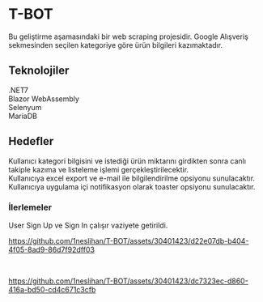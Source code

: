 # T-BOT
Bu geliştirme aşamasındaki bir web scraping projesidir. Google Alışveriş sekmesinden seçilen kategoriye göre ürün bilgileri kazımaktadır.
</br>
## Teknolojiler
.NET7
</br>
Blazor WebAssembly
</br>
Selenyum
</br>
MariaDB


 ## Hedefler 
Kullanıcı kategori bilgisini ve istediği ürün miktarını girdikten sonra canlı takiple kazıma ve listeleme işlemi gerçekleştirilecektir.
</br>
Kullanıcıya excel export ve e-mail ile bilgilendirilme opsiyonu sunulacaktır.
</br>
Kullanıcıya uygulama içi notifikasyon olarak toaster opsiyonu sunulacaktır.

### İlerlemeler
User Sign Up ve Sign In çalışır vaziyete getirildi.

https://github.com/1neslihan/T-BOT/assets/30401423/d22e07db-b404-4f05-8ad9-86d7f92dff03

</br>

https://github.com/1neslihan/T-BOT/assets/30401423/dc7323ec-d860-416a-bd50-cd4c671c3cfb








